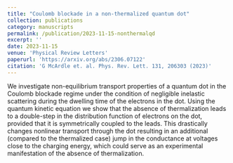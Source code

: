 ```yaml
---
title: "Coulomb blockade in a non-thermalized quantum dot"
collection: publications
category: manuscripts
permalink: /publication/2023-11-15-nonthermalqd
excerpt: ''
date: 2023-11-15
venue: 'Physical Review Letters'
paperurl: 'https://arxiv.org/abs/2306.07122'
citation: 'G McArdle et. al. Phys. Rev. Lett. 131, 206303 (2023)'
---
```


We investigate non-equilibrium transport properties of a quantum dot in the Coulomb blockade regime under the condition of negligible inelastic scattering during the dwelling time of the electrons in the dot. Using the quantum kinetic equation we show that the absence of thermalization leads to a double-step in the distribution function of electrons on the dot, provided that it is symmetrically coupled to the leads. This drastically changes nonlinear transport through the dot resulting in an additional (compared to the thermalized case) jump in the conductance at voltages close to the charging energy, which could serve as an experimental manifestation of the absence of thermalization.